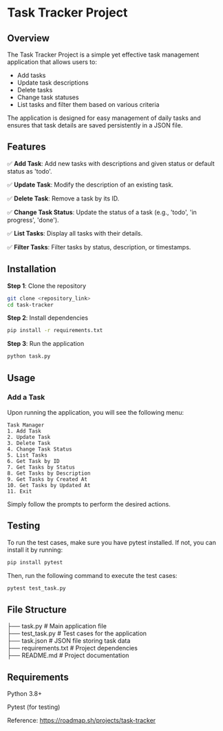 # Task Tracker Project

## Overview

The Task Tracker Project is a simple yet effective task management application that allows users to:

- Add tasks
- Update task descriptions
- Delete tasks
- Change task statuses
- List tasks and filter them based on various criteria

The application is designed for easy management of daily tasks and ensures that task details are saved persistently in a JSON file.

## Features

✅ **Add Task**: Add new tasks with descriptions and given status or default status as 'todo'.

✅ **Update Task**: Modify the description of an existing task.

✅ **Delete Task**: Remove a task by its ID.
 
✅ **Change Task Status**: Update the status of a task (e.g., 'todo', 'in progress', 'done').

✅ **List Tasks**: Display all tasks with their details.

✅ **Filter Tasks**: Filter tasks by status, description, or timestamps.

## Installation

**Step 1**: Clone the repository

```sh
git clone <repository_link>
cd task-tracker
```

**Step 2**: Install dependencies

```sh
pip install -r requirements.txt
```

**Step 3**: Run the application

```sh
python task.py
```

## Usage

### Add a Task

Upon running the application, you will see the following menu:

```
Task Manager
1. Add Task
2. Update Task
3. Delete Task
4. Change Task Status
5. List Tasks
6. Get Task by ID
7. Get Tasks by Status
8. Get Tasks by Description
9. Get Tasks by Created At
10. Get Tasks by Updated At
11. Exit
```

Simply follow the prompts to perform the desired actions.

## Testing

To run the test cases, make sure you have pytest installed. If not, you can install it by running:

```sh
pip install pytest
```
Then, run the following command to execute the test cases:

```sh
pytest test_task.py
```

## File Structure

├── task.py            # Main application file  
├── test_task.py       # Test cases for the application  
├── task.json          # JSON file storing task data  
├── requirements.txt   # Project dependencies  
├── README.md          # Project documentation

## Requirements

Python 3.8+

Pytest (for testing) 

Reference: https://roadmap.sh/projects/task-tracker 
